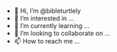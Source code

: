 - 👋 Hi, I’m @bibleturtlely
- 👀 I’m interested in ...
- 🌱 I’m currently learning ...
- 💞️ I’m looking to collaborate on ...
- 📫 How to reach me ...

<!---
bibleturtlely/bibleturtlely is a ✨ special ✨ repository because its `README.md` (this file) appears on your GitHub profile.
You can click the Preview link to take a look at your changes.
--->
